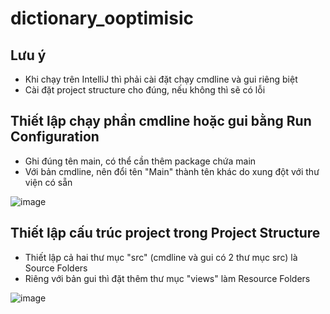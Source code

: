 # dictionary_ooptimisic
## Lưu ý
- Khi chạy trên IntelliJ thì phải cài đặt chạy cmdline và gui riêng biệt
- Cài đặt project structure cho đúng, nếu không thì sẽ có lỗi
## Thiết lập chạy phần cmdline hoặc gui bằng Run Configuration
- Ghi đúng tên main, có thể cần thêm package chứa main
- Với bản cmdline, nên đổi tên "Main" thành tên khác do xung đột với thư viện có sẵn

![image](https://github.com/Asayami/dictionary_ooptimisic/assets/138867119/0d4c12a1-00e0-41c8-99f5-56962e76b572)

## Thiết lập cấu trúc project trong Project Structure
- Thiết lập cả hai thư mục "src" (cmdline và gui có 2 thư mục src) là Source Folders
- Riêng với bản gui thì đặt thêm thư mục "views" làm Resource Folders

![image](https://github.com/Asayami/dictionary_ooptimisic/assets/138867119/572828ff-e7c8-4585-b044-6db620fff33f)

